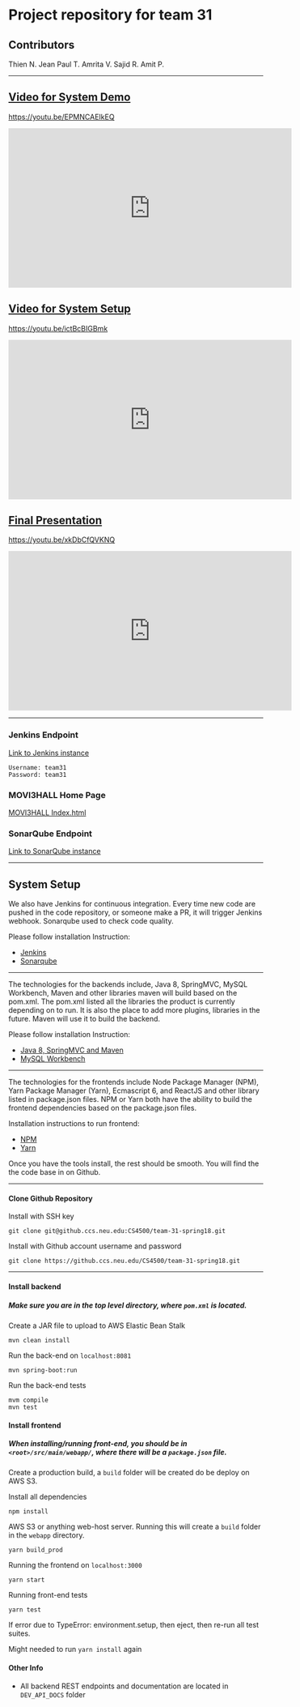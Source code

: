 # Project repository for team 31

## Contributors
Thien N. 
Jean Paul T.
Amrita V.
Sajid R.
Amit P.

----

## [Video for System Demo](https://youtu.be/EPMNCAEIkEQ)
https://youtu.be/EPMNCAEIkEQ

<iframe width="560" height="315" src="https://www.youtube.com/embed/EPMNCAEIkEQ" frameborder="0" allow="autoplay; encrypted-media" allowfullscreen></iframe>

## [Video for System Setup](https://youtu.be/ictBcBIGBmk)
https://youtu.be/ictBcBIGBmk

<iframe width="560" height="315" src="https://www.youtube.com/embed/ictBcBIGBmk" frameborder="0" allow="autoplay; encrypted-media" allowfullscreen></iframe>


## [Final Presentation](https://youtu.be/xkDbCfQVKNQ)
https://youtu.be/xkDbCfQVKNQ

<iframe width="560" height="315" src="https://www.youtube.com/embed/xkDbCfQVKNQ" frameborder="0" allow="autoplay; encrypted-media" allowfullscreen></iframe>

----- 

### Jenkins Endpoint
[Link to Jenkins instance](jenkins.codecastle.org)
```
Username: team31
Password: team31
```

### MOVI3HALL Home Page
[MOVI3HALL Index.html](http://m0vi3h4ll.s3-website.us-east-2.amazonaws.com/)

### SonarQube Endpoint
[Link to SonarQube instance](http://ec2-18-220-143-170.us-east-2.compute.amazonaws.com:9000)

--------

## System Setup

We also have Jenkins for continuous integration. Every time new code are pushed in the code repository, or someone make a PR, it will trigger Jenkins webhook. Sonarqube used to check code quality.

Please follow installation Instruction:

- [Jenkins](https://docs.google.com/document/d/1qdBXKcmEI16SQ9NC6vETsDK8u2h974uiOu0KPFUKNYc/edit) 
- [Sonarqube](
https://docs.google.com/document/d/1r8LWba6zEzjGTrkMr9nUiupRxHlaqJXcYtDt8a5f0TY/edit)

---- 

The technologies for the backends include, Java 8, SpringMVC, MySQL Workbench, Maven and other libraries maven will build based on the pom.xml. The pom.xml listed all the libraries the product is currently depending on to run. It is also the place to add more plugins, libraries in the future. Maven will use it to build the backend. 

Please follow installation Instruction:
- [Java 8, SpringMVC and Maven](https://course.ccs.neu.edu/cs4500/ssl/pdf/spring-boot.pdf)
- [MySQL Workbench](https://course.ccs.neu.edu/cs4500/ssl/pdf/Integrating-Spring-Boot-with-MySQL.pdf) 

-----

The technologies for the frontends include Node Package Manager (NPM), Yarn Package Manager (Yarn), Ecmascript 6, and ReactJS and other library listed in package.json files. NPM or Yarn both have the ability to build the frontend dependencies based on the package.json files.

Installation instructions to run frontend:

- [NPM](https://www.npmjs.com/get-npm)
- [Yarn](https://yarnpkg.com/lang/en/docs/install/#debian-stable)

Once you have the tools install, the rest should be smooth. You will find the the code base in on Github.

-----

#### Clone Github Repository
Install with SSH key
```$xslt
git clone git@github.ccs.neu.edu:CS4500/team-31-spring18.git
```
Install with Github account username and password
```$xslt
git clone https://github.ccs.neu.edu/CS4500/team-31-spring18.git
``` 

-----

#### Install backend 
##### Make sure you are in the top level directory, where ```pom.xml``` is located.

Create a JAR file to  upload to AWS Elastic Bean Stalk
```$xslt
mvn clean install
```
Run the back-end on ```localhost:8081```
```$xslt
mvn spring-boot:run
```
Run the back-end tests
```$xslt
mvm compile
mvn test
```

#### Install frontend
##### When installing/running front-end, you should be in ```<root>/src/main/webapp/```, where there will be a ```package.json``` file.
Create a production build, a ```build``` folder will be created do be deploy on AWS S3.

Install all dependencies
```$xslt
npm install
```
AWS S3 or anything web-host server. Running this will create a ```build``` folder in the ```webapp``` directory.
```$xslt
yarn build_prod
```
Running the frontend on ```localhost:3000```
```$xslt
yarn start
```
Running front-end tests
```$xslt
yarn test
```
If error due to TypeError: environment.setup, then eject, then re-run all 
test suites.

Might needed to run ```yarn install``` again

#### Other Info
- All backend REST endpoints and documentation are located in ```DEV_API_DOCS``` folder
